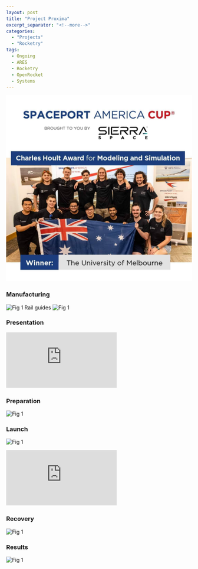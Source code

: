 ```yaml
---
layout: post
title: "Project Proxima"
excerpt_separator: "<!--more-->"
categories: 
  - "Projects"
  - "Rocketry"
tags:
  - Ongoing
  - ARES
  - Rocketry
  - OpenRocket
  - Systems
---
```


![Fig 1](/assets/Personal/SAC22/IMG_4218.jpg)

<!--more-->

### Manufacturing
![Fig 1](/assets/Personal/SAC22/MANU1.png)
Rail guides
![Fig 1](/assets/Personal/SAC22/MANU2.png)

### Presentation
<div class="video-container">
  <iframe class="embed-responsive-item" src="https://www.youtube-nocookie.com/embed/WEg2Azl8SDo?controls=0&amp;" frameborder="0" allowfullscreen></iframe>
</div>

### Preparation
![Fig 1](/assets/Personal/SAC22/PREP.png)

### Launch
![Fig 1](/assets/Personal/SAC22/LAUNCH.png)

<div class="video-container">
  <iframe class="embed-responsive-item" src="https://www.youtube-nocookie.com/embed/9ynX_YE8_mM?controls=0&amp;" frameborder="0" allowfullscreen></iframe>
</div>

### Recovery
![Fig 1](/assets/Personal/SAC22/RECOVERY.png)

### Results
![Fig 1](/assets/Personal/SAC22/AWARD.png)